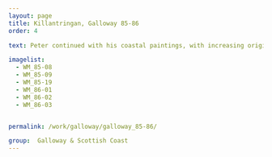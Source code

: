 ```yaml
---
layout: page
title: Killantringan, Galloway 85-86
order: 4

text: Peter continued with his coastal paintings, with increasing originality and drama.  The rocks and water appear to have quite other-worldly energy and character - highly contrived and yet still elemental and bound to tangible physical experience.

imagelist:
  - WM_85-08
  - WM_85-09
  - WM_85-19
  - WM_86-01
  - WM_86-02
  - WM_86-03


permalink: /work/galloway/galloway_85-86/

group:  Galloway & Scottish Coast
---
```

